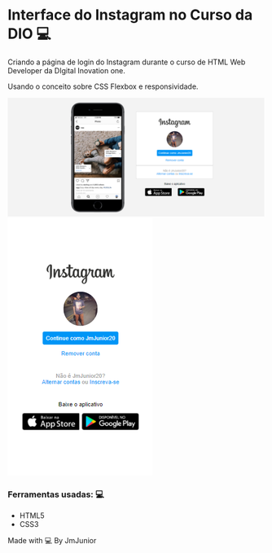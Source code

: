 # Interface do Instagram no Curso da DIO :computer:

Criando a página de login do Instagram durante o curso de HTML Web Developer da DIgital Inovation one.

Usando o conceito sobre CSS Flexbox e responsividade.

<img src="./_github/instagram_image.png">

<img src="./_github/instagram_image_mobile.png">


### Ferramentas usadas: :computer:

- HTML5
- CSS3

Made with :computer: By JmJunior
